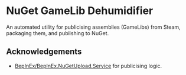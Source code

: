 # NuGet GameLib Dehumidifier

An automated utility for publicising assemblies (GameLibs) from Steam, packaging them, and publishing to NuGet.


## Acknowledgements 

- [BepInEx/BepInEx.NuGetUpload.Service](https://github.com/BepInEx/BepInEx.NuGetUpload) for publicising logic.
